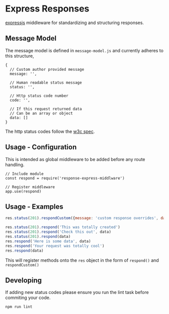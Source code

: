# Express Responses

[expressjs](http://expressjs.com/) middleware for standardizing and structuring responses. 

## Message Model

The message model is defined in `message-model.js` and currently adheres to this structure,

    {
      // Custom author provided message
      message: '',

      // Human readable status message
      status: '',

      // Http status code number
      code: '',

      // If this request returned data
      // Can be an array or object
      data: []
    }

The http status codes follow the [w3c spec](https://www.w3.org/Protocols/rfc2616/rfc2616-sec10.html#sec10.4.9).


## Usage - Configuration

This is intended as global middleware to be added before any route handling.
  
    // Include module
    const respond = require('response-express-middlware')
    
    // Register middleware
    app.use(respond)

## Usage - Examples

```js
res.status(201).respondCustom({message: 'custom response overrides', data: data, specialProp: true})

res.status(201).respond('This was totally created')
res.status(201).respond('Check this out', data)
res.status(201).respond(data)
res.respond('Here is some data', data)
res.respond('Your request was totally cool')
res.respond(data)
```


This will register methods onto the `res` object in the form of `respond()` and `respondCustom()`

## Developing

If adding new status codes please ensure you run the lint task before commiting your code.

    npm run lint

